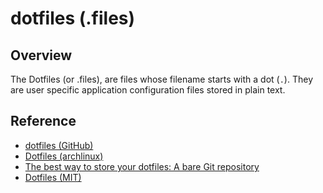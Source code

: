 # dotfiles (.files)

## Overview

The Dotfiles (or .files), are files whose filename starts with a dot
(`.`). They are user specific application configuration files stored in
plain text.

## Reference
* [dotfiles (GitHub)](https://dotfiles.github.io/)
* [Dotfiles (archlinux)](https://wiki.archlinux.org/title/Dotfiles)
* [The best way to store your dotfiles: A bare Git repository](https://www.atlassian.com/git/tutorials/dotfiles)
* [Dotfiles (MIT)](https://missing.csail.mit.edu/2019/dotfiles/)